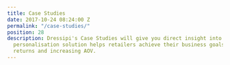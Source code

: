 ```yaml
---
title: Case Studies
date: 2017-10-24 08:24:00 Z
permalink: "/case-studies/"
position: 28
description: Dressipi's Case Studies will give you direct insight into how our fashion
  personalisation solution helps retailers achieve their business goals such as reducing
  returns and increasing AOV.
---
```


